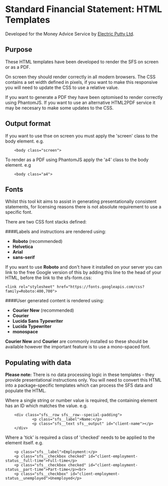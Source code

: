 # Standard Financial Statement: HTML Templates
Developed for the Money Advice Service by [Electric Putty Ltd](http://electricputty.co.uk).

## Purpose
These HTML templates have been developed to render the SFS on screen or as a PDF.

On screen they should render correctly in all modern browsers. The CSS contains a set width defined in pixels, if you want to make this responsive you will need to update the CSS to use a relative value.

If you want to generate a PDF they have been optomised to render correctly using PhantomJS. If you want to use an alternative HTML2PDF service it may be necesary to make some updates to the CSS.

## Output format
If you want to use thse on screen you must apply the 'screen' class to the body element. e.g. 

```
	<body class="screen">
```

To render as a PDF using PhantomJS apply the 'a4' class to the body element. e.g 

```
	<body class="a4">
```

## Fonts
Whilst this tool kit aims to assist in generating presentationally consistent statements, for licensing reasons there is not absolute requirement to use a specific font.

There are two CSS font stacks defined:

####Labels and instructions are rendered using: 

- **Roboto** (recommended)
- **Helvetica** 
- **Arial** 
- **sans-serif**

If you want to use **Roboto** and don't have it installed on your server you can link to the free Google version of this by adding this line to the head of your HTML, before the link to the sfs-form.css:

```
<link rel="stylesheet" href="https://fonts.googleapis.com/css?family=Roboto:400,700">
```

####User generated content is rendered using: 

- **Courier New** (recommended)
- **Courier**
- **Lucida Sans Typewriter**
- **Lucida Typewriter**
- **monospace**

**Courier New** and **Courier** are commonly installed so these should be available however the important feature is to use a mono-spaced font.

## Populating with data
**Please note:** There is no data processing logic in these templates - they provide presentational instructions only. You will need to convert this HTML into a package-specific templates which can process the SFS data and populate the HTML.

Where a single string or number value is required, the containing element has an ID which matches the value. e.g.

```
	<div class="sfs__row sfs__row--special-padding">
			<p class="sfs__label">Name:</p>
			<p class="sfs__text sfs__output" id="client-name"></p>
	</div>
```

Where a 'tick' is required a class of 'checked' needs to be applied to the element itself. e.g.

```
	<p class="sfs__label">Employment:</p>
	<p class="sfs__checkbox checked" id="client-employment-status__full-time">Full-time</p>
	<p class="sfs__checkbox checked" id="client-employment-status__part-time">Part-time</p><br>
	<p class="sfs__checkbox" id="client-employment-status__unemployed">Unemployed</p>

```



 

